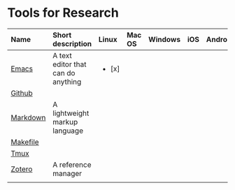 # Tools for Research
	
| Name                          | Short description                  | Linux                 | Mac OS | Windows | iOS  | Android |
| :---                          | :---                               | :---                  | :---   | :---    | :--- | :---    |
| [Emacs](notes/emacs.md)       | A text editor that can do anything | <ul><li>[x]</li></ul> |        |         |      |         |
| [Github](notes/github.md)     |                                    |                       |        |         |      |         |
| [Markdown](notes/markdown.md) | A lightweight markup language      |                       |        |         |      |         |
| [Makefile](notes/makefile.md) |                                    |                       |        |         |      |         |
| [Tmux](notes/tmux.md)         |                                    |                       |        |         |      |         |
| [Zotero](notes/zotero.md)     | A reference manager                |                       |        |         |      |         |
|                               |                                    |                       |        |         |      |         |

